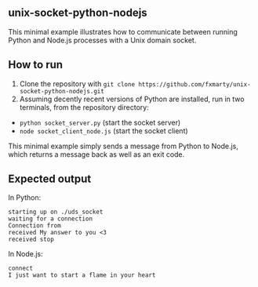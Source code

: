 ## unix-socket-python-nodejs

This minimal example illustrates how to communicate between running Python and Node.js processes with a Unix domain socket.

## How to run

1. Clone the repository with `git clone https://github.com/fxmarty/unix-socket-python-nodejs.git`
3. Assuming decently recent versions of Python are installed, run in two terminals, from the repository directory:
- `python socket_server.py` (start the socket server)
- `node socket_client_node.js` (start the socket client)

This minimal example simply sends a message from Python to Node.js, which returns a message back as well as an exit code.

## Expected output

In Python:
```
starting up on ./uds_socket
waiting for a connection
Connection from 
received My answer to you <3
received stop
```

In Node.js:

```
connect
I just want to start a flame in your heart
```

